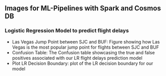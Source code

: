 ## Images for ML-Pipelines with Spark and Cosmos DB

### Logistic Regression Model to predict flight delays
* Las Vegas Jump Point between SJC and BUF: Figure showing how Las Vegas is the most popular jump point for flights between SJC and BUF
* Confusion Table: The Confusion table showcasing the true and false positives associated with our LR flight delays prediction model
* Plot LR Decision Boundary: plot of the LR decision boundary for our model
